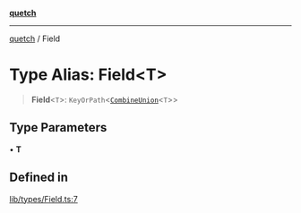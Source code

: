 [**quetch**](../README.md)

***

[quetch](../README.md) / Field

# Type Alias: Field\<T\>

> **Field**\<`T`\>: `KeyOrPath`\<[`CombineUnion`](CombineUnion.md)\<`T`\>\>

## Type Parameters

• **T**

## Defined in

[lib/types/Field.ts:7](https://github.com/nevoland/quetch/blob/6249acbaaaaaeed54f7d39c2e784b6176249eef9/lib/types/Field.ts#L7)
